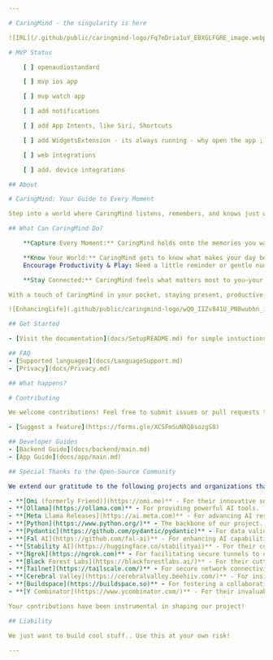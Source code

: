 ```yaml
---

# CaringMind - the singularity is here

![IRL](/.github/public/caringmind-logo/Fq7eDria1uY_EBXGLFGRE_image.webp)

# MVP Status 

    [ ] openaudiostandard

    [ ] mvp ios app

    [ ] mvp watch app

    [ ] add notifications

    [ ] add App Intents, like Siri, Shortcuts

    [ ] add WidgetsExtension - its always running - why open the app ;)

    [ ] web integrations

    [ ] add. device integrations

## About

# CaringMind: Your Guide to Every Moment

Step into a world where CaringMind listens, remembers, and knows just what you need, when you need it. CaringMind helps you stay on track, feel closer to friends and family, and enjoy each moment with a presence that feels almost magical. It's as if there's a guide who remembers everything important for you—always there, ready to help.

## What Can CaringMind Do?

    **Capture Every Moment:** CaringMind holds onto the memories you want to keep, gently storing the moments and conversations you’d rather not forget.

    **Know Your World:** CaringMind gets to know what makes your day better. From the biggest ideas to the tiniest details, CaringMind remembers them so you don’t have to.
    Encourage Productivity & Play: Need a little reminder or gentle nudge? CaringMind helps you stay focused and make the most of your time. It’s like having a magical, invisible helper always ready to cheer you on.

    **Stay Connected:** CaringMind feels what matters most to you—your family, friends, school, work, and goals—and quietly makes it easier to feel connected to the people and things that make you happy.

With a touch of CaringMind in your pocket, staying present, productive, and connected feels natural, like a little magic working just for you. Let CaringMind take care of the background, so you can stay in the moment.

![EnhancingLife](.github/public/caringmind-logo/wQO_IIZv841U_PN8wubhn_image.webp)

## Get Started

- [Visit the documentation](docs/SetupREADME.md) for simple instuctions on serving the backend and installing the app.

## FAQ
- [Supported languages](docs/LanguageSupport.md)
- [Privacy](docs/Privacy.md)

## What happens?

# Contributing

We welcome contributions! Feel free to submit issues or pull requests to help improve the project.

- [Suggest a feature](https://forms.gle/XCSFmSuNRQ8sozgS8) 

## Developer Guides
- [Backend Guide](docs/backend/main.md)
- [App Guide](docs/app/main.md)

## Special Thanks to the Open-Source Community

We extend our gratitude to the following projects and organizations that have significantly contributed to our journey:

- **[Omi (formerly Friend)](https://omi.me)** - For their innovative solutions in AI.
- **[Ollama](https://ollama.com)** - For providing powerful AI tools.
- **[Meta Llama Releases](https://ai.meta.com)** - For advancing AI research and development.
- **[Python](https://www.python.org/)** - The backbone of our project.
- **[Pydantic](https://github.com/pydantic/pydantic)** - For data validation and settings management.
- **[Fal AI](https://github.com/fal-ai)** - For enhancing AI capabilities.
- **[Stability AI](https://huggingface.co/stabilityai)** - For their contributions to image generative AI models.
- **[Ngrok](https://ngrok.com)** - For facilitating secure tunnels to our local server.
- **[Black Forest Labs](https://blackforestlabs.ai/)** - For their cutting-edge AI research in image generation.
- **[Tailnet](https://tailscale.com/)** - For secure network connectivity solutions.
- **[Cerebral Valley](https://cerebralvalley.beehiiv.com/)** - For insights and support in the AI landscape.
- **[Buildspace](https://buildspace.so)** - For fostering a collaborative environment for builders.
- **[Y Combinator](https://www.ycombinator.com/)** - For their invaluable support and resources for startups.

Your contributions have been instrumental in shaping our project!

## Liability

We just want to build cool stuff.. Use this at your own risk! 

---
```

